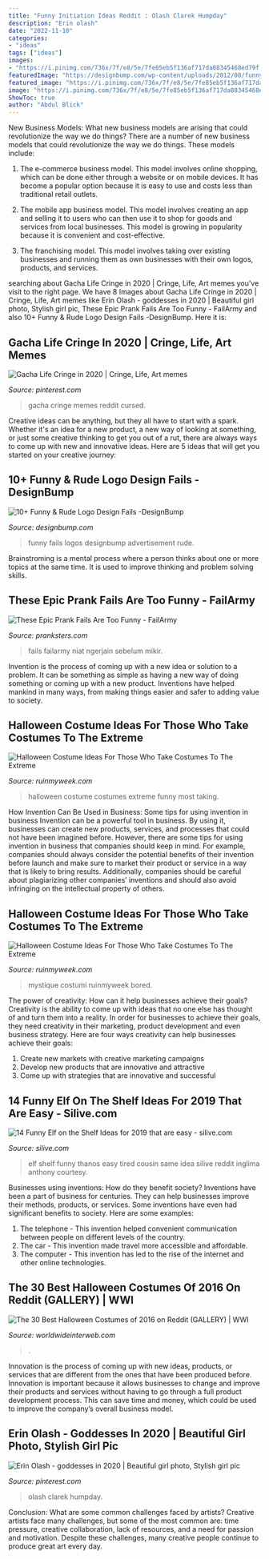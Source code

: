 ```yaml
---
title: "Funny Initiation Ideas Reddit : Olash Clarek Humpday"
description: "Erin olash"
date: "2022-11-10"
categories:
- "ideas"
tags: ["ideas"]
images:
- "https://i.pinimg.com/736x/7f/e8/5e/7fe85eb5f136af717da88345468ed79f.jpg"
featuredImage: "https://designbump.com/wp-content/uploads/2012/08/funny-logos-bad-008.jpg"
featured_image: "https://i.pinimg.com/736x/7f/e8/5e/7fe85eb5f136af717da88345468ed79f.jpg"
image: "https://i.pinimg.com/736x/7f/e8/5e/7fe85eb5f136af717da88345468ed79f.jpg"
ShowToc: true
author: "Abdul Blick"
---
```



New Business Models: What new business models are arising that could revolutionize the way we do things?
There are a number of new business models that could revolutionize the way we do things. These models include:
1. The e-commerce business model. This model involves online shopping, which can be done either through a website or on mobile devices. It has become a popular option because it is easy to use and costs less than traditional retail outlets.

2. The mobile app business model. This model involves creating an app and selling it to users who can then use it to shop for goods and services from local businesses. This model is growing in popularity because it is convenient and cost-effective.

3. The franchising model. This model involves taking over existing businesses and running them as own businesses with their own logos, products, and services.

	

		
searching about Gacha Life Cringe in 2020 | Cringe, Life, Art memes you've visit to the right page. We have 8 Images about Gacha Life Cringe in 2020 | Cringe, Life, Art memes like Erin Olash - goddesses in 2020 | Beautiful girl photo, Stylish girl pic, These Epic Prank Fails Are Too Funny - FailArmy and also 10+ Funny &amp; Rude Logo Design Fails -DesignBump. Here it is:
		
    
## Gacha Life Cringe In 2020 | Cringe, Life, Art Memes

<img loading=lazy src="https://i.pinimg.com/736x/7f/e8/5e/7fe85eb5f136af717da88345468ed79f.jpg" onerror="this.onerror=null;this.src='https://tse1.mm.bing.net/th?id=OIP.f-5b0qlA6wB8wmyXHSDqUQHaE3&amp;pid=15.1';" alt="Gacha Life Cringe in 2020 | Cringe, Life, Art memes">

_Source: pinterest.com_

>gacha cringe memes reddit cursed. 

	

Creative ideas can be anything, but they all have to start with a spark. Whether it's an idea for a new product, a new way of looking at something, or just some creative thinking to get you out of a rut, there are always ways to come up with new and innovative ideas. Here are 5 ideas that will get you started on your creative journey: 

    
## 10+ Funny &amp; Rude Logo Design Fails -DesignBump

<img loading=lazy src="https://designbump.com/wp-content/uploads/2012/08/funny-logos-bad-008.jpg" onerror="this.onerror=null;this.src='https://tse4.mm.bing.net/th?id=OIP.enVSRKVePHTY58XCMFD0bwHaKu&amp;pid=15.1';" alt="10+ Funny &amp; Rude Logo Design Fails -DesignBump">

_Source: designbump.com_

>funny fails logos designbump advertisement rude. 

	

Brainstroming is a mental process where a person thinks about one or more topics at the same time. It is used to improve thinking and problem solving skills.

    
## These Epic Prank Fails Are Too Funny - FailArmy

<img loading=lazy src="https://pranksters.com/wp-content/uploads/2014/10/Epic-Prank-Fails-FailArmy.jpg" onerror="this.onerror=null;this.src='https://tse4.mm.bing.net/th?id=OIP.cvwh08sC9lqgO5Hag9yFKQHaEK&amp;pid=15.1';" alt="These Epic Prank Fails Are Too Funny - FailArmy">

_Source: pranksters.com_

>fails failarmy niat ngerjain sebelum mikir. 

	

Invention is the process of coming up with a new idea or solution to a problem. It can be something as simple as having a new way of doing something or coming up with a new product. Inventions have helped mankind in many ways, from making things easier and safer to adding value to society.

    
## Halloween Costume Ideas For Those Who Take Costumes To The Extreme

<img loading=lazy src="https://ruinmyweek.com/wp-content/uploads/2019/09/tk-halloween-costume-ideas-for-people-who-like-taking-their-costumes-to-the-extreme-20.jpg" onerror="this.onerror=null;this.src='https://tse3.mm.bing.net/th?id=OIP._Jt0SCeLFhkxlvya2Inx-QHaNL&amp;pid=15.1';" alt="Halloween Costume Ideas For Those Who Take Costumes To The Extreme">

_Source: ruinmyweek.com_

>halloween costume costumes extreme funny most taking. 

	

How Invention Can Be Used in Business: Some tips for using invention in business
Invention can be a powerful tool in business. By using it, businesses can create new products, services, and processes that could not have been imagined before. However, there are some tips for using invention in business that companies should keep in mind. For example, companies should always consider the potential benefits of their invention before launch and make sure to market their product or service in a way that is likely to bring results. Additionally, companies should be careful about plagiarizing other companies’ inventions and should also avoid infringing on the intellectual property of others.

    
## Halloween Costume Ideas For Those Who Take Costumes To The Extreme

<img loading=lazy src="https://ruinmyweek.com/wp-content/uploads/2019/09/27-halloween-costume-ideas-for-people-who-like-taking-their-costumes-to-the-extreme-1-679x1024.jpg" onerror="this.onerror=null;this.src='https://tse4.mm.bing.net/th?id=OIP._mxwv9yUjI2XUQy3XSG_DAHaLK&amp;pid=15.1';" alt="Halloween Costume Ideas For Those Who Take Costumes To The Extreme">

_Source: ruinmyweek.com_

>mystique costumi ruinmyweek bored. 

	

The power of creativity: How can it help businesses achieve their goals?
Creativity is the ability to come up with ideas that no one else has thought of and turn them into a reality. In order for businesses to achieve their goals, they need creativity in their marketing, product development and even business strategy. Here are four ways creativity can help businesses achieve their goals: 
1. Create new markets with creative marketing campaigns 
2. Develop new products that are innovative and attractive 
3. Come up with strategies that are innovative and successful 

    
## 14 Funny Elf On The Shelf Ideas For 2019 That Are Easy - Silive.com

<img loading=lazy src="https://www.silive.com/resizer/zv4yrNC6Uou2VH4djsw9ft_czKM=/450x0/smart/arc-anglerfish-arc2-prod-advancelocal.s3.amazonaws.com/public/JTWTL5CGLZHELL2GRSYK2Y542Q.jpg" onerror="this.onerror=null;this.src='https://tse3.mm.bing.net/th?id=OIP.qVqaPOajoBLmnp3dgumbiAAAAA&amp;pid=15.1';" alt="14 Funny Elf on the Shelf Ideas for 2019 that are easy - silive.com">

_Source: silive.com_

>elf shelf funny thanos easy tired cousin same idea silive reddit inglima anthony courtesy. 

	

Businesses using inventions: How do they benefit society?
Inventions have been a part of business for centuries. They can help businesses improve their methods, products, or services.  Some inventions have even had significant benefits to society. Here are some examples: 
1. The telephone - This invention helped convenient communication between people on different levels of the country.
2. The car - This invention made travel more accessible and affordable.
3. The computer - This invention has led to the rise of the internet and other online technologies.

    
## The 30 Best Halloween Costumes Of 2016 On Reddit (GALLERY) | WWI

<img loading=lazy src="http://worldwideinterweb.com/wp-content/uploads/2016/10/best-halloween-costume-ideas-ever.jpg" onerror="this.onerror=null;this.src='https://tse3.mm.bing.net/th?id=OIP.KNvOI3xc40eG6xR2yUsJMwHaNd&amp;pid=15.1';" alt="The 30 Best Halloween Costumes of 2016 on Reddit (GALLERY) | WWI">

_Source: worldwideinterweb.com_

>. 

	

Innovation is the process of coming up with new ideas, products, or services that are different from the ones that have been produced before. Innovation is important because it allows businesses to change and improve their products and services without having to go through a full product development process. This can save time and money, which could be used to improve the company’s overall business model.

    
## Erin Olash - Goddesses In 2020 | Beautiful Girl Photo, Stylish Girl Pic

<img loading=lazy src="https://i.pinimg.com/736x/fc/2c/b5/fc2cb50e859fb40e28d1ce7b66e7e2ab.jpg" onerror="this.onerror=null;this.src='https://tse3.mm.bing.net/th?id=OIP.6Jc6mzEOjBVU3zYiMirImQHaLH&amp;pid=15.1';" alt="Erin Olash - goddesses in 2020 | Beautiful girl photo, Stylish girl pic">

_Source: pinterest.com_

>olash clarek humpday. 

	

Conclusion: What are some common challenges faced by artists?
Creative artists face many challenges, but some of the most common are: time pressure, creative collaboration, lack of resources, and a need for passion and motivation. Despite these challenges, many creative people continue to produce great art every day.

